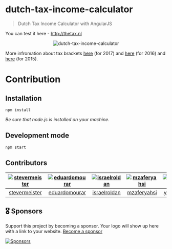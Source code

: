 dutch-tax-income-calculator
===========================

> Dutch Tax Income Calculator with AngularJS

You can test it here - http://thetax.nl

<p align="center">
  <img src="http://i63.tinypic.com/15bk1k.png" alt="dutch-tax-income-calculator"/>
</p>

More infromation about tax brackets [here](http://www.belastingdienst.nl/wps/wcm/connect/bldcontentnl/belastingdienst/prive/inkomstenbelasting/heffingskortingen_boxen_tarieven/boxen_en_tarieven/overzicht_tarieven_en_schijven/u-hebt-in-2017-de-aow-leeftijd-nog-niet-bereikt) (for 2017)
and [here](http://www.belastingdienst.nl/wps/wcm/connect/bldcontentnl/belastingdienst/prive/inkomstenbelasting/heffingskortingen_boxen_tarieven/boxen_en_tarieven/overzicht_tarieven_en_schijven/u_hebt_in_2016_de_aow_leeftijd_nog_niet_bereikt) (for 2016) 
and [here](http://www.belastingdienst.nl/wps/wcm/connect/bldcontentnl/belastingdienst/prive/inkomstenbelasting/heffingskortingen_boxen_tarieven/boxen_en_tarieven/overzicht_tarieven_en_schijven/u_hebt_in_2015_de_aow_leeftijd_nog_niet_bereikt) (for 2015).


# Contribution

## Installation

    npm install

*Be sure that node.js is installed on your machine.*

## Development mode

    npm start



## Contributors

[<img alt="stevermeister" src="https://avatars1.githubusercontent.com/u/1526680?v=4&s=117 width=117">](https://github.com/stevermeister) |[<img alt="eduardomourar" src="https://avatars0.githubusercontent.com/u/16357187?v=4&s=117 width=117">](https://github.com/eduardomourar) |[<img alt="israelroldan" src="https://avatars3.githubusercontent.com/u/159962?v=4&s=117 width=117">](https://github.com/israelroldan) |[<img alt="mzaferyahsi" src="https://avatars2.githubusercontent.com/u/4150565?v=4&s=117 width=117">](https://github.com/mzaferyahsi) |[<img alt="yevgeniyvaleyev" src="https://avatars0.githubusercontent.com/u/866248?v=4&s=117 width=117">](https://github.com/yevgeniyvaleyev) |[<img alt="shershen08" src="https://avatars3.githubusercontent.com/u/1363772?v=4&s=117 width=117">](https://github.com/shershen08) |[<img alt="toubou91" src="https://avatars2.githubusercontent.com/u/5684688?v=4&s=117 width=117">](https://github.com/toubou91) |
:---:|:---:|:---:|:---:|:---:|:---:|:---:|
[stevermeister](https://github.com/stevermeister)|[eduardomourar](https://github.com/eduardomourar)|[israelroldan](https://github.com/israelroldan)|[mzaferyahsi](https://github.com/mzaferyahsi)|[yevgeniyvaleyev](https://github.com/yevgeniyvaleyev)|[shershen08](https://github.com/shershen08)|[toubou91](https://github.com/toubou91)|




## 🎖 Sponsors

Support this project by becoming a sponsor. Your logo will show up here with a link to your website. [Become a sponsor][support-url]

[![Sponsors][sponsors-image]][support-url]

[sponsors-image]: https://opencollective.com/dutch-tax-income-calculator/sponsors.svg
[support-url]: https://opencollective.com/dutch-tax-income-calculator#support
